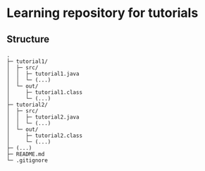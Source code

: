 # Learning repository for tutorials

## Structure

```
.
├─ tutorial1/
│  ├─ src/
│  │  ├─ tutorial1.java
│  │  └─ (...)
│  └─ out/
│     ├─ tutorial1.class
│     └─ (...)
├─ tutorial2/
│  ├─ src/
│  │  ├─ tutorial2.java
│  │  └─ (...)
│  └─ out/
│     ├─ tutorial2.class
│     └─ (...)
├─ (...)
├─ README.md
└─ .gitignore
```
